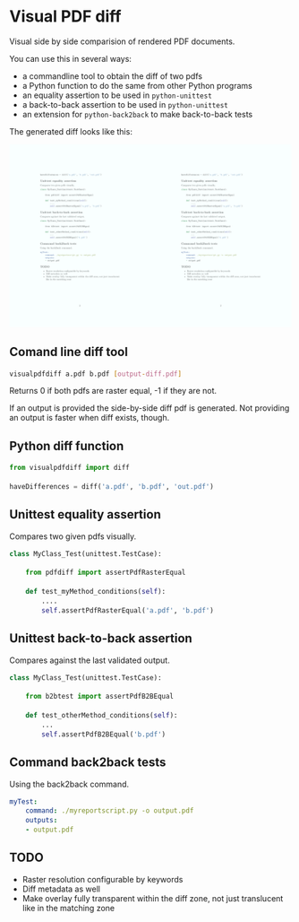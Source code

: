 # Visual PDF diff

Visual side by side comparision of rendered PDF documents.

You can use this in several ways:

- a commandline tool to obtain the diff of two pdfs
- a Python function to do the same from other Python programs
- an equality assertion to be used in `python-unittest`
- a back-to-back assertion to be used in `python-unittest`
- an extension for `python-back2back` to make back-to-back tests

The generated diff looks like this:

![Diff example](docs/example.png)

## Comand line diff tool

```bash
visualpdfdiff a.pdf b.pdf [output-diff.pdf]
```

Returns 0 if both pdfs are raster equal, -1 if they are not.

If an output is provided the side-by-side diff pdf is generated.
Not providing an output is faster when diff exists, though.

## Python diff function

```python
from visualpdfdiff import diff

haveDifferences = diff('a.pdf', 'b.pdf', 'out.pdf')
```

## Unittest equality assertion

Compares two given pdfs visually.

```python
class MyClass_Test(unittest.TestCase):

	from pdfdiff import assertPdfRasterEqual

	def test_myMethod_conditions(self):
		....
		self.assertPdfRasterEqual('a.pdf', 'b.pdf')

```

## Unittest back-to-back assertion

Compares against the last validated output.

```python
class MyClass_Test(unittest.TestCase):

	from b2btest import assertPdfB2BEqual

	def test_otherMethod_conditions(self):
		...
		self.assertPdfB2BEqual('b.pdf')
```

## Command back2back tests

Using the back2back command.

```yaml
myTest:
	command: ./myreportscript.py -o output.pdf
	outputs:
	- output.pdf
```


## TODO

- Raster resolution configurable by keywords
- Diff metadata as well
- Make overlay fully transparent within the diff zone, not just translucent like in the matching zone



